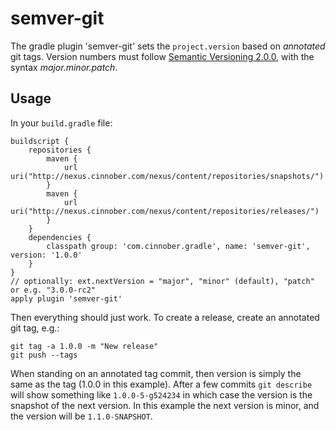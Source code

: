 # semver-git #

The gradle plugin 'semver-git' sets the `project.version` based on _annotated_ git tags.
Version numbers must follow [Semantic Versioning 2.0.0](http://semver.org/spec/v2.0.0.html), with the syntax _major.minor.patch_.

## Usage ##

In your `build.gradle` file:

    buildscript {
        repositories {
            maven {
                url uri("http://nexus.cinnober.com/nexus/content/repositories/snapshots/")
            }
            maven {
                url uri("http://nexus.cinnober.com/nexus/content/repositories/releases/")
            }
        }
        dependencies {
            classpath group: 'com.cinnober.gradle', name: 'semver-git', version: '1.0.0'
        }
    }
    // optionally: ext.nextVersion = "major", "minor" (default), "patch" or e.g. "3.0.0-rc2"
    apply plugin 'semver-git'

Then everything should just work. To create a release, create an annotated git tag, e.g.:

    git tag -a 1.0.0 -m "New release"
    git push --tags

When standing on an annotated tag commit, then version is simply the same as the tag (1.0.0 in this example).
After a few commits `git describe` will show something like `1.0.0-5-g524234` in which case the version
is the snapshot of the next version. In this example the next version is minor, and the version will be
`1.1.0-SNAPSHOT`.

